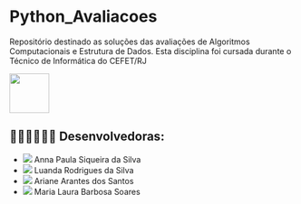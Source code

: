 # Python_Avaliacoes
Repositório destinado as soluções das avaliações de Algoritmos Computacionais e Estrutura de Dados. Esta disciplina foi cursada durante o Técnico de Informática do CEFET/RJ

<img src="https://cdn.jsdelivr.net/gh/devicons/devicon/icons/python/python-original.svg" height="70" weight="70"/>

## 👩🏻‍💻👩🏾‍💻 Desenvolvedoras:
- <a href="https://github.com/annapss" target="_blank"><img src="https://img.shields.io/badge/GitHub-100000?style=for-the-badge&logo=github&logoColor=white" target="_blank"></a> Anna Paula Siqueira da Silva
- <a href="https://github.com/luarodri" target="_blank"><img src="https://img.shields.io/badge/GitHub-100000?style=for-the-badge&logo=github&logoColor=white" target="_blank"></a> Luanda Rodrigues da Silva
- <a href="https://github.com/annapss" target="_blank"><img src="https://img.shields.io/badge/GitHub-100000?style=for-the-badge&logo=github&logoColor=white" target="_blank"></a> Ariane Arantes dos Santos
- <a href="https://github.com/annapss" target="_blank"><img src="https://img.shields.io/badge/GitHub-100000?style=for-the-badge&logo=github&logoColor=white" target="_blank"></a> Maria Laura Barbosa Soares
